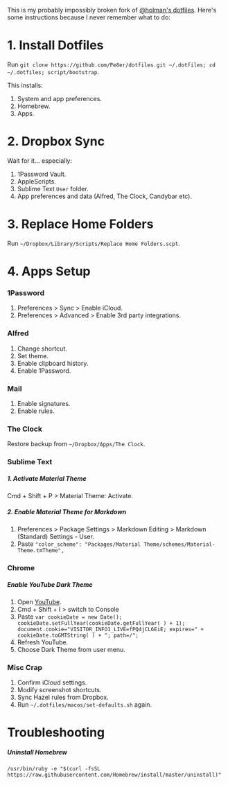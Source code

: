 This is my probably impossibly broken fork of [@holman's dotfiles](https://github.com/holman/dotfiles). Here's some instructions because I never remember what to do:

# 1. Install Dotfiles

Run `git clone https://github.com/Pe8er/dotfiles.git ~/.dotfiles; cd ~/.dotfiles; script/bootstrap`.

This installs:

1. System and app preferences.
1. Homebrew.
1. Apps.

# 2. Dropbox Sync

Wait for it… especially:

1. 1Password Vault.
2. AppleScripts.
3. Sublime Text `User` folder.
4. App preferences and data (Alfred, The Clock, Candybar etc).

# 3. Replace Home Folders

Run `~/Dropbox/Library/Scripts/Replace Home Folders.scpt`.

# 4. Apps Setup

### 1Password

1. Preferences > Sync > Enable iCloud.
2. Preferences > Advanced > Enable 3rd party integrations.
 
### Alfred

1. Change shortcut.
2. Set theme.
3. Enable clipboard history.
4. Enable 1Password.
 
### Mail

1. Enable signatures.
2. Enable rules.

### The Clock

Restore backup from `~/Dropbox/Apps/The Clock`.

### Sublime Text

##### 1. Activate Material Theme

Cmd + Shift + P > Material Theme: Activate.

##### 2. Enable Material Theme for Markdown
    
1. Preferences > Package Settings > Markdown Editing > Markdown (Standard) Settings - User.
2. Paste `"color_scheme": "Packages/Material Theme/schemes/Material-Theme.tmTheme",`

### Chrome

##### Enable YouTube Dark Theme

1. Open [YouTube](www.youtube.com).
2. Cmd + Shift + I > switch to Console
3. Paste
  `var cookieDate = new Date();
cookieDate.setFullYear(cookieDate.getFullYear( ) + 1);
document.cookie="VISITOR_INFO1_LIVE=fPQ4jCL6EiE; expires=" + cookieDate.toGMTString( ) + "; path=/";`
3. Refresh YouTube.
4. Choose Dark Theme from user menu.

### Misc Crap

1. Confirm iCloud settings.
2. Modify screenshot shortcuts.
3. Sync Hazel rules from Dropbox.
4. Run `~/.dotfiles/macos/set-defaults.sh` again.

# Troubleshooting

##### Uninstall Homebrew

`/usr/bin/ruby -e "$(curl -fsSL https://raw.githubusercontent.com/Homebrew/install/master/uninstall)"`